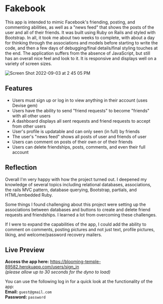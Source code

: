 # Fakebook

This app is intended to mimic Facebook's friending, posting, and commenting abilities, as well as a "news feed" that shows the posts of the user and all of their friends. It was built using Ruby on Rails and styled with Bootstrap. In all, it took me about two weeks to complete, with about a day for thinking through the associations and models before starting to write the code, and then a few days of debugging/final details/final styling touches at the end. The application suffers from the absence of JavaScript, but still has an overall nice feel and look to it. It is responsive and displays well on a variety of screen sizes.

![Screen Shot 2022-09-03 at 2 45 05 PM](https://user-images.githubusercontent.com/95592670/188284156-b0b014d3-78a0-49b5-9017-5fde7ffdb97e.png)

## Features
<ul> 
  <li> Users must sign up or log in to view anything in their account (uses Devise gem)
  <li> Users have the ability to send "friend requests" to become "friends" with all other users
  <li> A dashboard displays all sent requests and friend requests to accept from other users
  <li> User's profile is updatable and can only seen (in full) by friends
  <li> The user's "news feed" shows all posts of user and friends of user
  <li> Users can comment on posts of their own or of their friends
  <li> Users can delete friendships, posts, comments, and even their full account
 </ul>
  
## Reflection

Overall I'm very happy with how the project turned out. I deepened my knowledge of several topics including relational databases, associations, the rails MVC pattern, database querying, Bootstrap, partials, and HTML/embedded Ruby.

Some things I found challenging about this project were setting up the associations between databases and buttons to create and delete friend requests and friendships. I learned a lot from overcoming these challenges. 

If I were to expand the capabilities of the app, I could add the ability to comment on comments, posting pictures and not just text, profile pictures, liking, and welcome/password recovery mailers.

## Live Preview

**Access the app here:** https://blooming-temple-89582.herokuapp.com/users/sign_in
<br>_(please allow up to 30 seconds for the dyno to load)_

You can use the following log in for a quick look at the functionality of the app:
<br>**Email:** `guest@gmail.com`
<br>**Password:** `password`
